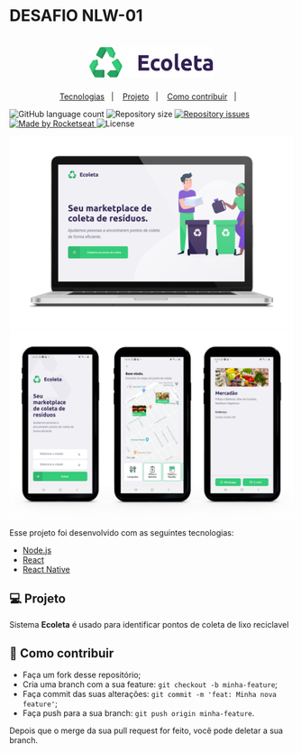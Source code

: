 # DESAFIO NLW-01

<h1 align="center">
    <img alt="Ecoleta" title="Ecoleta" src="https://github.com/demoraes/NLW-01/blob/master/.github/logo.svg" width="220px" />
</h1>

<p align="center">
  <a href="#-tecnologias">Tecnologias</a>&nbsp;&nbsp;&nbsp;|&nbsp;&nbsp;&nbsp;
  <a href="#-projeto">Projeto</a>&nbsp;&nbsp;&nbsp;|&nbsp;&nbsp;&nbsp;
  <a href="#-como-contribuir">Como contribuir</a>&nbsp;&nbsp;&nbsp;|&nbsp;&nbsp;&nbsp;
</p>

<img alt="GitHub language count" src="https://github.com/demoraes/NLW-01/tree/master/.github/ecoleta.svg">

  <img alt="Repository size" src="https://github.com/demoraes/NLW-01/tree/master/.github/ecoleta.svg">
  
  <a href="https://github.com/ialexanderbrito/ecoleta/issues">
    <img alt="Repository issues" src="https://img.shields.io/github/issues/ialexanderbrito/ecoleta.svg">
  </a>
    
  <a href="https://rocketseat.com.br">
    <img alt="Made by Rocketseat" src="https://img.shields.io/badge/made%20by-Rocketseat-blueviolet">
  </a>
    <img alt="License" src="https://img.shields.io/badge/license-MIT-blueviolet">

<p align="center">
 <img src=".github/mockup-pc.png"  />
 <img src=".github/mockup.png"  />
</p>


Esse projeto foi desenvolvido com as seguintes tecnologias:

- [Node.js](https://nodejs.org/en/)
- [React](https://pt-br.reactjs.org/)
- [React Native](https://reactnative.dev/)


## 💻 Projeto

 Sistema <b>Ecoleta</b> é usado para identificar pontos de coleta de lixo reciclavel


## 🤔 Como contribuir

- Faça um fork desse repositório;
- Cria uma branch com a sua feature: `git checkout -b minha-feature`;
- Faça commit das suas alterações: `git commit -m 'feat: Minha nova feature'`;
- Faça push para a sua branch: `git push origin minha-feature`.

Depois que o merge da sua pull request for feito, você pode deletar a sua branch.







